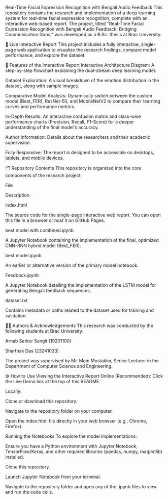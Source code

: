 Real-Time Facial Expression Recognition with Bengali Audio Feedback
This repository contains the research and implementation of a deep learning system for real-time facial expression recognition, complete with an interactive web-based report. The project, titled "Real-Time Facial Expression Recognition with Bengali Audio Feedback: Bridging Communication Gaps," was developed as a B.Sc. thesis at Brac University.

🚀 Live Interactive Report
This project includes a fully interactive, single-page web application to visualize the research findings, compare model performance, and explore the dataset.



🌟 Features of the Interactive Report
Interactive Architecture Diagram: A step-by-step flowchart explaining the dual-stream deep learning model.

Dataset Exploration: A visual breakdown of the emotion distribution in the dataset, along with sample images.

Comparative Model Analysis: Dynamically switch between the custom model (Best_FER), ResNet-50, and MobileNetV2 to compare their learning curves and performance metrics.

In-Depth Results: An interactive confusion matrix and class-wise performance charts (Precision, Recall, F1-Score) for a deeper understanding of the final model's accuracy.

Author Information: Details about the researchers and their academic supervision.

Fully Responsive: The report is designed to be accessible on desktops, tablets, and mobile devices.

🗂️ Repository Contents
This repository is organized into the core components of the research project:

File

Description

index.html

The source code for the single-page interactive web report. You can open this file in a browser or host it on GitHub Pages.

best model with combined.ipynb

A Jupyter Notebook containing the implementation of the final, optimized CNN-RNN hybrid model (Best_FER).

best model.ipynb

An earlier or alternative version of the primary model notebook.

Feedback.ipynb

A Jupyter Notebook detailing the implementation of the LSTM model for generating Bengali feedback sequences.

dataset.txt

Contains metadata or paths related to the dataset used for training and validation.

🧑‍💻 Authors & Acknowledgements
This research was conducted by the following students at Brac University:



Arnab Sarker Sangit (19201100)

Sharthak Das (23241033)

The project was supervised by Mr. Moin Mostakim, Senior Lecturer in the Department of Computer Science and Engineering.

⚙️ How to Use
Viewing the Interactive Report
Online (Recommended): Click the Live Demo link at the top of this README.

Locally:

Clone or download this repository.

Navigate to the repository folder on your computer.

Open the index.html file directly in your web browser (e.g., Chrome, Firefox).

Running the Notebooks
To explore the model implementations:

Ensure you have a Python environment with Jupyter Notebook, TensorFlow/Keras, and other required libraries (pandas, numpy, matplotlib) installed.

Clone this repository.

Launch Jupyter Notebook from your terminal.

Navigate to the repository folder and open any of the .ipynb files to view and run the code cells.
